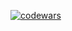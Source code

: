 [![codewars](https://www.codewars.com/users/predmaxim/badges/micro)](https://www.codewars.com/users/predmaxim)
